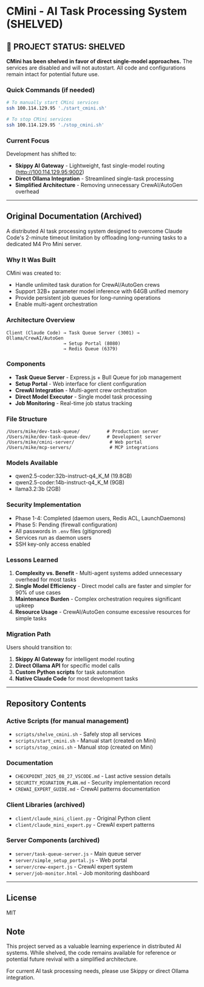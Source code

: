 # CMini - AI Task Processing System (SHELVED)

## 🚨 PROJECT STATUS: SHELVED

**CMini has been shelved in favor of direct single-model approaches.** The services are disabled and will not autostart. All code and configurations remain intact for potential future use.

### Quick Commands (if needed)
```bash
# To manually start CMini services
ssh 100.114.129.95 './start_cmini.sh'

# To stop CMini services  
ssh 100.114.129.95 './stop_cmini.sh'
```

### Current Focus
Development has shifted to:
- **Skippy AI Gateway** - Lightweight, fast single-model routing (http://100.114.129.95:9002)
- **Direct Ollama Integration** - Streamlined single-task processing
- **Simplified Architecture** - Removing unnecessary CrewAI/AutoGen overhead

---

## Original Documentation (Archived)

A distributed AI task processing system designed to overcome Claude Code's 2-minute timeout limitation by offloading long-running tasks to a dedicated M4 Pro Mini server.

### Why It Was Built
CMini was created to:
- Handle unlimited task duration for CrewAI/AutoGen crews
- Support 32B+ parameter model inference with 64GB unified memory
- Provide persistent job queues for long-running operations
- Enable multi-agent orchestration

### Architecture Overview
```
Client (Claude Code) → Task Queue Server (3001) → Ollama/CrewAI/AutoGen
                     → Setup Portal (8080)
                     → Redis Queue (6379)
```

### Components
- **Task Queue Server** - Express.js + Bull Queue for job management
- **Setup Portal** - Web interface for client configuration
- **CrewAI Integration** - Multi-agent crew orchestration
- **Direct Model Executor** - Single model task processing
- **Job Monitoring** - Real-time job status tracking

### File Structure
```
/Users/mike/dev-task-queue/          # Production server
/Users/mike/dev-task-queue-dev/      # Development server
/Users/mike/cmini-server/             # Web portal
/Users/mike/mcp-servers/              # MCP integrations
```

### Models Available
- qwen2.5-coder:32b-instruct-q4_K_M (19.8GB)
- qwen2.5-coder:14b-instruct-q4_K_M (9GB)  
- llama3.2:3b (2GB)

### Security Implementation
- Phase 1-4: Completed (daemon users, Redis ACL, LaunchDaemons)
- Phase 5: Pending (firewall configuration)
- All passwords in `.env` files (gitignored)
- Services run as daemon users
- SSH key-only access enabled

### Lessons Learned
1. **Complexity vs. Benefit** - Multi-agent systems added unnecessary overhead for most tasks
2. **Single Model Efficiency** - Direct model calls are faster and simpler for 90% of use cases
3. **Maintenance Burden** - Complex orchestration requires significant upkeep
4. **Resource Usage** - CrewAI/AutoGen consume excessive resources for simple tasks

### Migration Path
Users should transition to:
1. **Skippy AI Gateway** for intelligent model routing
2. **Direct Ollama API** for specific model calls
3. **Custom Python scripts** for task automation
4. **Native Claude Code** for most development tasks

---

## Repository Contents

### Active Scripts (for manual management)
- `scripts/shelve_cmini.sh` - Safely stop all services
- `scripts/start_cmini.sh` - Manual start (created on Mini)
- `scripts/stop_cmini.sh` - Manual stop (created on Mini)

### Documentation
- `CHECKPOINT_2025_08_27_VSCODE.md` - Last active session details
- `SECURITY_MIGRATION_PLAN.md` - Security implementation record
- `CREWAI_EXPERT_GUIDE.md` - CrewAI patterns documentation

### Client Libraries (archived)
- `client/claude_mini_client.py` - Original Python client
- `client/claude_mini_expert.py` - CrewAI expert patterns

### Server Components (archived)
- `server/task-queue-server.js` - Main queue server
- `server/simple_setup_portal.js` - Web portal
- `server/crew-expert.js` - CrewAI expert system
- `server/job-monitor.html` - Job monitoring dashboard

---

## License

MIT

## Note

This project served as a valuable learning experience in distributed AI systems. While shelved, the code remains available for reference or potential future revival with a simplified architecture.

For current AI task processing needs, please use Skippy or direct Ollama integration.